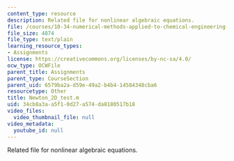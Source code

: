 ```yaml
---
content_type: resource
description: Related file for nonlinear algebraic equations.
file: /courses/10-34-numerical-methods-applied-to-chemical-engineering-fall-2005/34cb8a3aa5f10d27a574da8180517b18_Newton_2D_test.m
file_size: 4874
file_type: text/plain
learning_resource_types:
- Assignments
license: https://creativecommons.org/licenses/by-nc-sa/4.0/
ocw_type: OCWFile
parent_title: Assignments
parent_type: CourseSection
parent_uid: 6579ba2a-d59e-49a2-b4b4-14584348cba6
resourcetype: Other
title: Newton_2D_test.m
uid: 34cb8a3a-a5f1-0d27-a574-da8180517b18
video_files:
  video_thumbnail_file: null
video_metadata:
  youtube_id: null
---
```

Related file for nonlinear algebraic equations.